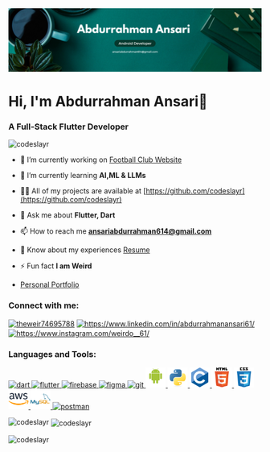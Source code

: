 <img src="https://raw.githubusercontent.com/codeslayr/codeslayr/main/Banner.png" alt=" banner that says Abdurrahman Ansari - Full0stack Developer">

<h1 align="left">Hi, I'm Abdurrahman Ansari👋</h1>
<h3 align="left">A Full-Stack Flutter Developer</h3>

<p align="left"> <img src="https://komarev.com/ghpvc/?username=codeslayr&label=Profile%20views&color=0e75b6&style=flat" alt="codeslayr" /> </p>


- 🔭 I’m currently working on [Football Club Website](https://clubdemo.7assists.com/)

- 🌱 I’m currently learning **AI,ML & LLMs**

- 👨‍💻 All of my projects are available at [https://github.com/codeslayr](https://github.com/codeslayr)

- 💬 Ask me about **Flutter, Dart**

- 📫 How to reach me **ansariabdurrahman614@gmail.com**

- 📄 Know about my experiences [Resume](https://drive.google.com/file/d/1cKCP8J-W7ktVFwunCXPYxs8xGpkcvNu5/view)

- ⚡ Fun fact **I am Weird**
- [Personal Portfolio](https://abdurrahmanansari.netlify.app/)

<h3 align="left">Connect with me:</h3>
<p align="left">
<a href="https://twitter.com/theweir74695788" target="blank"><img align="center" src="https://raw.githubusercontent.com/rahuldkjain/github-profile-readme-generator/master/src/images/icons/Social/twitter.svg" alt="theweir74695788" height="30" width="40" /></a>
<a href="https://linkedin.com/in/https://www.linkedin.com/in/abdurrahmanansari61/" target="blank"><img align="center" src="https://raw.githubusercontent.com/rahuldkjain/github-profile-readme-generator/master/src/images/icons/Social/linked-in-alt.svg" alt="https://www.linkedin.com/in/abdurrahmanansari61/" height="30" width="40" /></a>
<a href="https://instagram.com/https://www.instagram.com/weirdo__61/" target="blank"><img align="center" src="https://raw.githubusercontent.com/rahuldkjain/github-profile-readme-generator/master/src/images/icons/Social/instagram.svg" alt="https://www.instagram.com/weirdo__61/" height="30" width="40" /></a>
</p>

<h3 align="left">Languages and Tools:</h3>
<p align="left"> <a href="https://dart.dev" target="_blank" rel="noreferrer"> <img src="https://www.vectorlogo.zone/logos/dartlang/dartlang-icon.svg" alt="dart" width="40" height="40"/> </a> 
<a href="https://flutter.dev" target="_blank" rel="noreferrer"> <img src="https://www.vectorlogo.zone/logos/flutterio/flutterio-icon.svg" alt="flutter" width="40" height="40"/> </a> 
<a href="https://firebase.google.com/" target="_blank" rel="noreferrer"> <img src="https://www.vectorlogo.zone/logos/firebase/firebase-icon.svg" alt="firebase" width="40" height="40"/> </a> 
<a href="https://www.figma.com/" target="_blank" rel="noreferrer"> <img src="https://www.vectorlogo.zone/logos/figma/figma-icon.svg" alt="figma" width="40" height="40"/> </a> 
<a href="https://git-scm.com/" target="_blank" rel="noreferrer"> <img src="https://www.vectorlogo.zone/logos/git-scm/git-scm-icon.svg" alt="git" width="40" height="40"/> </a> 
<a href="https://developer.android.com" target="_blank" rel="noreferrer"> <img src="https://raw.githubusercontent.com/devicons/devicon/master/icons/android/android-original-wordmark.svg" alt="android" width="40" height="40"/> </a> 
<a href="https://www.python.org" target="_blank" rel="noreferrer"> <img src="https://raw.githubusercontent.com/devicons/devicon/master/icons/python/python-original.svg" alt="python" width="40" height="40"/> </a>
<a href="https://www.cprogramming.com/" target="_blank" rel="noreferrer"> <img src="https://raw.githubusercontent.com/devicons/devicon/master/icons/c/c-original.svg" alt="c" width="40" height="40"/> </a> 
<a href="https://www.w3.org/html/" target="_blank" rel="noreferrer"> <img src="https://raw.githubusercontent.com/devicons/devicon/master/icons/html5/html5-original-wordmark.svg" alt="html5" width="40" height="40"/> </a> 
<a href="https://www.w3schools.com/css/" target="_blank" rel="noreferrer"> <img src="https://raw.githubusercontent.com/devicons/devicon/master/icons/css3/css3-original-wordmark.svg" alt="css3" width="40" height="40"/> </a> 
<a href="https://aws.amazon.com" target="_blank" rel="noreferrer"> <img src="https://raw.githubusercontent.com/devicons/devicon/master/icons/amazonwebservices/amazonwebservices-original-wordmark.svg" alt="aws" width="40" height="40"/> </a> 
<a href="https://www.mysql.com/" target="_blank" rel="noreferrer"> <img src="https://raw.githubusercontent.com/devicons/devicon/master/icons/mysql/mysql-original-wordmark.svg" alt="mysql" width="40" height="40"/> </a> 
<a href="https://postman.com" target="_blank" rel="noreferrer"> <img src="https://www.vectorlogo.zone/logos/getpostman/getpostman-icon.svg" alt="postman" width="40" height="40"/> </a> 
 </p>

<p><img align="left" src="https://github-readme-stats.vercel.app/api/top-langs?username=codeslayr&show_icons=true&locale=en&layout=compact" alt="codeslayr" /></p>

<p>&nbsp;<img align="center" src="https://github-readme-stats.vercel.app/api?username=codeslayr&show_icons=true&locale=en" alt="codeslayr" /></p>

<p><img align="center" src="https://github-readme-streak-stats.herokuapp.com/?user=codeslayr&" alt="codeslayr" /></p>
